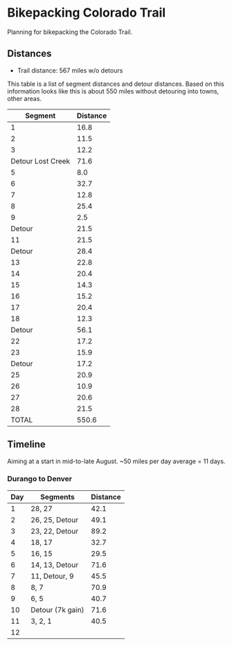 # Bikepacking Colorado Trail

Planning for bikepacking the Colorado Trail.

## Distances

* Trail distance: 567 miles w/o detours

This table is a list of segment distances and detour distances. Based on this information looks like this is about 550 miles without detouring into towns, other areas.

| Segment | Distance |
|---------|----------------|
| 1       | 16.8 |
| 2 | 11.5 |
| 3 | 12.2 |
| Detour Lost Creek | 71.6 |
| 5 | 8.0 |
| 6 | 32.7 |
| 7 | 12.8 |
| 8 | 25.4 | 
| 9 | 2.5 | 
| Detour | 21.5 |
| 11 | 21.5 |
| Detour | 28.4 |
| 13 | 22.8 |
| 14 | 20.4 |
| 15 | 14.3 |
| 16 | 15.2 |
| 17 | 20.4 |
| 18 | 12.3 |
| Detour | 56.1 |
| 22 | 17.2 |
| 23 | 15.9 |
| Detour | 17.2 |
| 25 | 20.9 |
| 26 | 10.9 |
| 27 | 20.6 |
| 28 | 21.5 |
| TOTAL | 550.6 |

## Timeline

Aiming at a start in mid-to-late August. ~50 miles per day average = 11 days.

### Durango to Denver

| Day | Segments | Distance |
|-----|----------|----------|
| 1   | 28, 27 | 42.1 |
| 2   | 26, 25, Detour | 49.1 |
| 3   | 23, 22, Detour | 89.2 |
| 4   | 18, 17 | 32.7 |
| 5   | 16, 15 | 29.5 |
| 6   | 14, 13, Detour | 71.6 |
| 7   | 11, Detour, 9 | 45.5 |
| 8   | 8, 7 | 70.9 |
| 9   | 6, 5 | 40.7 |
| 10  | Detour (7k gain) | 71.6 |
| 11  | 3, 2, 1 | 40.5 |
| 12  | | |
